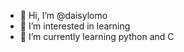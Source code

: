 - 👋 Hi, I’m @daisylomo
- 👀 I’m interested in learning
- 🌱 I’m currently learning python and C

<!---
daisylomo/daisylomo is a ✨ special ✨ repository because its `README.md` (this file) appears on your GitHub profile.
You can click the Preview link to take a look at your changes.
--->
